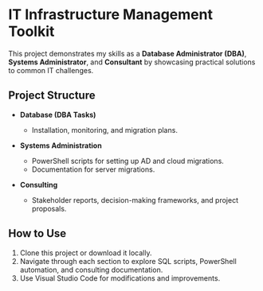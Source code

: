 # IT Infrastructure Management Toolkit

This project demonstrates my skills as a **Database Administrator (DBA)**, **Systems Administrator**, and **Consultant** by showcasing practical solutions to common IT challenges.

## Project Structure

- **Database (DBA Tasks)**
  - Installation, monitoring, and migration plans.
  
- **Systems Administration**
  - PowerShell scripts for setting up AD and cloud migrations.
  - Documentation for server migrations.

- **Consulting**
  - Stakeholder reports, decision-making frameworks, and project proposals.

## How to Use

1. Clone this project or download it locally.
2. Navigate through each section to explore SQL scripts, PowerShell automation, and consulting documentation.
3. Use Visual Studio Code for modifications and improvements.

